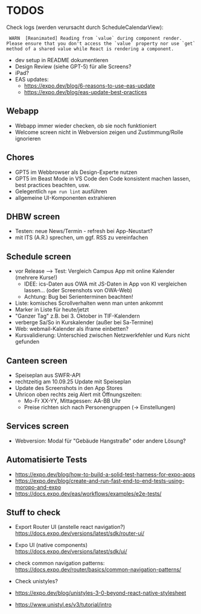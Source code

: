 # TODOS

Check logs (werden verursacht durch ScheduleCalendarView):

```
 WARN  [Reanimated] Reading from `value` during component render. Please ensure that you don't access the `value` property nor use `get` method of a shared value while React is rendering a component.
```

- dev setup in README dokumentieren
- Design Review (siehe GPT-5) für alle Screens?
- iPad?
- EAS updates:
  - https://expo.dev/blog/6-reasons-to-use-eas-update
  - https://expo.dev/blog/eas-update-best-practices

## Webapp

- Webapp immer wieder checken, ob sie noch funktioniert
- Welcome screen nicht in Webversion zeigen und Zustimmung/Rolle ignorieren

## Chores

- GPT5 im Webbrowser als Design-Experte nutzen
- GPT5 im Beast Mode in VS Code den Code konsistent machen lassen, best practices beachten, usw.
- Gelegentlich `npm run lint` ausführen
- allgemeine UI-Komponenten extrahieren

## DHBW screen

- Testen: neue News/Termin - refresh bei App-Neustart?
- mit ITS (A.R.) sprechen, um ggf. RSS zu vereinfachen

## Schedule screen

- vor Release --> Test: Vergleich Campus App mit online Kalender (mehrere Kurse!)
  - IDEE: ics-Daten aus OWA mit JS-Daten in App von KI vergleichen lassen… (oder Screenshots von OWA-Web)
  - Achtung: Bug bei Serienterminen beachten!
- Liste: komisches Scrollverhalten wenn man unten ankommt
- Marker in Liste für heute/jetzt
- "Ganzer Tag" z.B. bei 3. Oktober in TIF-Kalendern
- verberge Sa/So in Kurskalender (außer bei Sa-Termine)
- Web: webmail-Kalender als iframe einbetten?
- Kursvalidierung: Unterschied zwischen Netzwerkfehler und Kurs nicht gefunden

## Canteen screen

- Speiseplan aus SWFR-API
- rechtzeitig am 10.09.25 Update mit Speiseplan
- Update des Screenshots in den App Stores
- Uhricon oben rechts zeig Alert mit Öffnungszeiten:
  - Mo-Fr XX-YY, Mittagessen: AA-BB Uhr
  - Preise richten sich nach Personengruppen (-> Einstellungen)

## Services screen

- Webversion: Modal für "Gebäude Hangstraße" oder andere Lösung?

## Automatisierte Tests

- https://expo.dev/blog/how-to-build-a-solid-test-harness-for-expo-apps
- https://expo.dev/blog/create-and-run-fast-end-to-end-tests-using-moropo-and-expo
- https://docs.expo.dev/eas/workflows/examples/e2e-tests/

## Stuff to check

- Export Router UI (anstelle react navigation?) https://docs.expo.dev/versions/latest/sdk/router-ui/
- Expo UI (native components) https://docs.expo.dev/versions/latest/sdk/ui/
- check common navigation patterns: https://docs.expo.dev/router/basics/common-navigation-patterns/
- Check unistyles?

- https://expo.dev/blog/unistyles-3-0-beyond-react-native-stylesheet
- https://www.unistyl.es/v3/tutorial/intro
